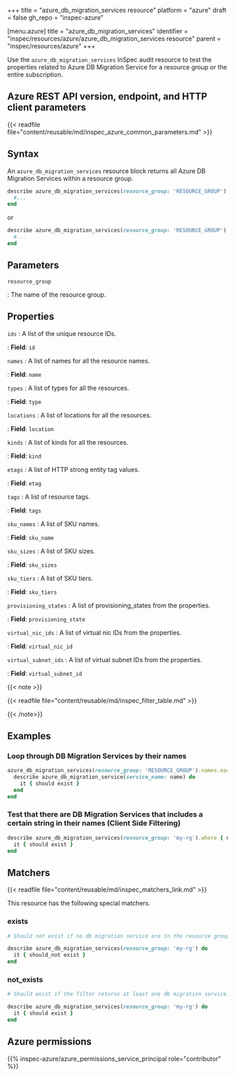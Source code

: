 +++
title = "azure_db_migration_services resource"
platform = "azure"
draft = false
gh_repo = "inspec-azure"

[menu.azure]
title = "azure_db_migration_services"
identifier = "inspec/resources/azure/azure_db_migration_services resource"
parent = "inspec/resources/azure"
+++

Use the `azure_db_migration_services` InSpec audit resource to test the properties related to Azure DB Migration Service for a resource group or the entire subscription.

## Azure REST API version, endpoint, and HTTP client parameters

{{< readfile file="content/reusable/md/inspec_azure_common_parameters.md" >}}

## Syntax

An `azure_db_migration_services` resource block returns all Azure DB Migration Services within a resource group.

```ruby
describe azure_db_migration_services(resource_group: 'RESOURCE_GROUP') do
  #...
end
```

or

```ruby
describe azure_db_migration_services(resource_group: 'RESOURCE_GROUP') do
  #...
end
```

## Parameters

`resource_group`

: The name of the resource group.

## Properties

`ids`
: A list of the unique resource IDs.

: **Field**: `id`

`names`
: A list of names for all the resource names.

: **Field**: `name`

`types`
: A list of types for all the resources.

: **Field**: `type`

`locations`
: A list of locations for all the resources.

: **Field**: `location`

`kinds`
: A list of kinds for all the resources.

: **Field**: `kind`

`etags`
: A list of HTTP strong entity tag values.

: **Field**: `etag`

`tags`
: A list of resource tags.

: **Field**: `tags`

`sku_names`
: A list of SKU names.

: **Field**: `sku_name`

`sku_sizes`
: A list of SKU sizes.

: **Field**: `sku_sizes`

`sku_tiers`
: A list of SKU tiers.

: **Field**: `sku_tiers`

`provisioning_states`
: A list of provisioning_states from the properties.

: **Field**: `provisioning_state`

`virtual_nic_ids`
: A list of virtual nic IDs from the properties.

: **Field**: `virtual_nic_id`

`virtual_subnet_ids`
: A list of virtual subnet IDs from the properties.

: **Field**: `virtual_subnet_id`

{{< note >}}

{{< readfile file="content/reusable/md/inspec_filter_table.md" >}}

{{< /note>}}

## Examples

### Loop through DB Migration Services by their names

```ruby
azure_db_migration_services(resource_group: 'RESOURCE_GROUP').names.each do |name|
  describe azure_db_migration_service(service_name: name) do
    it { should exist }
  end
end
```

### Test that there are DB Migration Services that includes a certain string in their names (Client Side Filtering)

```ruby
describe azure_db_migration_services(resource_group: 'my-rg').where { name.include?('UAT') } do
  it { should exist }
end
```

## Matchers

{{< readfile file="content/reusable/md/inspec_matchers_link.md" >}}

This resource has the following special matchers.

### exists

```ruby
# Should not exist if no db migration service are in the resource group.

describe azure_db_migration_services(resource_group: 'my-rg') do
  it { should_not exist }
end
```

### not_exists

```ruby
# Should exist if the filter returns at least one db migration service.

describe azure_db_migration_services(resource_group: 'my-rg') do
  it { should exist }
end
```

## Azure permissions

{{% inspec-azure/azure_permissions_service_principal role="contributor" %}}
